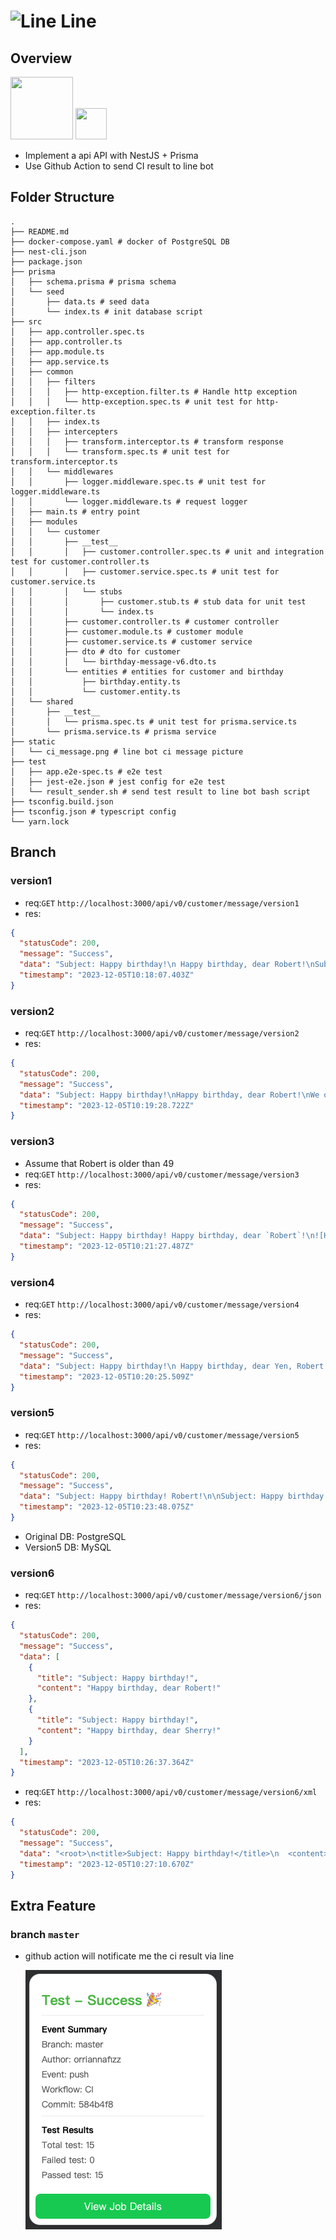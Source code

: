 # ![Line](https://line.me/static/c5bc5abac963fd619ec6d22240641a90/621c6/icon-line.png) Line

## Overview

<img src="https://nestjs.com/img/logo_text.svg" width="100" height="100" /> <img src="https://prismalens.vercel.app/header/prisma-logo.svg" width="50" height="50" />

- Implement a api API with NestJS + Prisma
- Use Github Action to send CI result to line bot

## Folder Structure

```
.
├── README.md
├── docker-compose.yaml # docker of PostgreSQL DB
├── nest-cli.json
├── package.json
├── prisma
│   ├── schema.prisma # prisma schema
│   └── seed
│       ├── data.ts # seed data
│       └── index.ts # init database script
├── src
│   ├── app.controller.spec.ts
│   ├── app.controller.ts
│   ├── app.module.ts
│   ├── app.service.ts
│   ├── common
│   │   ├── filters
│   │   │   ├── http-exception.filter.ts # Handle http exception
│   │   │   └── http-exception.spec.ts # unit test for http-exception.filter.ts
│   │   ├── index.ts
│   │   ├── intercepters
│   │   │   ├── transform.interceptor.ts # transform response
│   │   │   └── transform.spec.ts # unit test for transform.interceptor.ts
│   │   └── middlewares
│   │       ├── logger.middleware.spec.ts # unit test for logger.middleware.ts
│   │       └── logger.middleware.ts # request logger
│   ├── main.ts # entry point
│   ├── modules
│   │   └── customer
│   │       ├── __test__
│   │       │   ├── customer.controller.spec.ts # unit and integration test for customer.controller.ts
│   │       │   ├── customer.service.spec.ts # unit test for customer.service.ts
│   │       │   └── stubs
│   │       │       ├── customer.stub.ts # stub data for unit test
│   │       │       └── index.ts
│   │       ├── customer.controller.ts # customer controller
│   │       ├── customer.module.ts # customer module
│   │       ├── customer.service.ts # customer service
│   │       ├── dto # dto for customer
│   │       │   └── birthday-message-v6.dto.ts
│   │       └── entities # entities for customer and birthday
│   │           ├── birthday.entity.ts
│   │           └── customer.entity.ts
│   └── shared
│       ├── __test__
│       │   └── prisma.spec.ts # unit test for prisma.service.ts
│       └── prisma.service.ts # prisma service
├── static
│   └── ci_message.png # line bot ci message picture
├── test
│   ├── app.e2e-spec.ts # e2e test
│   ├── jest-e2e.json # jest config for e2e test
│   └── result_sender.sh # send test result to line bot bash script
├── tsconfig.build.json
├── tsconfig.json # typescript config
└── yarn.lock
```

## Branch

### version1

- req:`GET` `http://localhost:3000/api/v0/customer/message/version1`
- res:

```json
{
  "statusCode": 200,
  "message": "Success",
  "data": "Subject: Happy birthday!\n Happy birthday, dear Robert!\nSubject: Happy birthday!\n Happy birthday, dear Sherry!",
  "timestamp": "2023-12-05T10:18:07.403Z"
}
```

### version2

- req:`GET` `http://localhost:3000/api/v0/customer/message/version2`
- res:

```json
{
  "statusCode": 200,
  "message": "Success",
  "data": "Subject: Happy birthday!\nHappy birthday, dear Robert!\nWe offer special discount 20% off for the following items:\nWhite Wine, iPhone X\nSubject: Happy birthday!\nHappy birthday, dear Sherry!\nWe offer special discount 50% off for the following items:\nCosmetic, LV Handbags",
  "timestamp": "2023-12-05T10:19:28.722Z"
}
```

### version3

- Assume that Robert is older than 49
- req:`GET` `http://localhost:3000/api/v0/customer/message/version3`
- res:

```json
{
  "statusCode": 200,
  "message": "Success",
  "data": "Subject: Happy birthday! Happy birthday, dear `Robert`!\n![Happy Birthday](https://tonsofthanks.com/wp-content/uploads/2023/08/Hot-Dog-Funny-Birthday-Meme.jpg)\nSubject: Happy birthday! Happy birthday, dear `Sherry`!\n",
  "timestamp": "2023-12-05T10:21:27.487Z"
}
```

### version4

- req:`GET` `http://localhost:3000/api/v0/customer/message/version4`
- res:

```json
{
  "statusCode": 200,
  "message": "Success",
  "data": "Subject: Happy birthday!\n Happy birthday, dear Yen, Robert!\nSubject: Happy birthday!\n Happy birthday, dear Chang, Sherry!",
  "timestamp": "2023-12-05T10:20:25.509Z"
}
```

### version5

- req:`GET` `http://localhost:3000/api/v0/customer/message/version5`
- res:

```json
{
  "statusCode": 200,
  "message": "Success",
  "data": "Subject: Happy birthday! Robert!\n\nSubject: Happy birthday! Sherry!",
  "timestamp": "2023-12-05T10:23:48.075Z"
}
```

- Original DB: PostgreSQL
- Version5 DB: MySQL

### version6

- req:`GET` `http://localhost:3000/api/v0/customer/message/version6/json`
- res:

```json
{
  "statusCode": 200,
  "message": "Success",
  "data": [
    {
      "title": "Subject: Happy birthday!",
      "content": "Happy birthday, dear Robert!"
    },
    {
      "title": "Subject: Happy birthday!",
      "content": "Happy birthday, dear Sherry!"
    }
  ],
  "timestamp": "2023-12-05T10:26:37.364Z"
}
```

- req:`GET` `http://localhost:3000/api/v0/customer/message/version6/xml`
- res:

```json
{
  "statusCode": 200,
  "message": "Success",
  "data": "<root>\n<title>Subject: Happy birthday!</title>\n  <content>Happy birthday, dear Robert!</content>\n<title>Subject: Happy birthday!</title>\n  <content>Happy birthday, dear Sherry!</content>\n</root>",
  "timestamp": "2023-12-05T10:27:10.670Z"
}
```

## Extra Feature

### branch `master`

- github action will notificate me the ci result via line

  ![Line bot picture](/static/ci_message.png)
